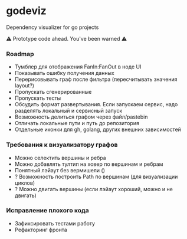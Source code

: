 # godeviz

Dependency visualizer for go projects

⚠️ Prototype code ahead. You've been warned ⚠️


### Roadmap

- Тумблер для отображения FanIn:FanOut в ноде UI
- Показывать ошибку получения данных
- Перерисовывать граф после фильтра (пересчитывать значения layout?)
- Пропускать сгенерированные
- Пропускать тесты
- Обсудить формат развертывания. Если запускаем сервис, надо разделять локальный и сервисный запуск
- Возможность делиться графом через файл/pastebin
- Отличать локальные пути и путь до репозитория
- Отдельные иконки для gh, golang, других внешних зависимостей

### Требования к визуализатору графов

- Можно селектить вершины и ребра
- Можно добавлять тултип на ховер по вершинам и ребрам
- Понятный лэйаут без вермишели ()
- ? Возможность построить Path по вершинам (для визуализации циклов)
- ? Можно двигать вершины (если лэйаут хороший, можно и не двигать)

### Исправление плохого кода

- Зафиксировать тестами работу
- Рефакторинг фронта